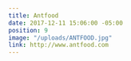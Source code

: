 ```yaml
---
title: Antfood
date: 2017-12-11 15:06:00 -05:00
position: 9
image: "/uploads/ANTFOOD.jpg"
link: http://www.antfood.com
---
```


